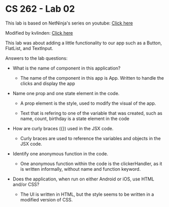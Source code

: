 # CS 262 - Lab 02

This lab is based on NetNinja's series on youtube: [Click here](https://www.youtube.com/watch?v=pflXnUNMsNk&list=PL4cUxeGkcC9ixPU-QkScoRBVxtPPzVjrQ&index=2)

Modified by kvlinden: [Click here](https://cs.calvin.edu/courses/cs/262/kvlinden/01introduction/lab.html)

This lab was about adding a little functionality to our app such as 
a Button, FlatList, and TextInput.


Answers to the lab questions:
* What is the name of component in this application?
    * The name of the component in this app is App. Written to handle
    the clicks and display the app
    
* Name one prop and one state element in the code.
    * A prop element is the style, used to modify the visual of the app.
    
    * Text that is refering to one of the variable that was created, such 
    as name, count, birthday is a state element in the code
    
* How are curly braces ({}) used in the JSX code.
    * Curly braces are used to reference the variables and objects in the 
    JSX code.
    
* Identify one anonymous function in the code.
    * One anonymous function within the code is the clickerHandler, as it is 
    written informally, without name and function keyword.

* Does the application, when run on either Android or iOS, use HTML
and/or CSS?
    * The UI is written in HTML, but the style
    seems to be written in a modified version of CSS.